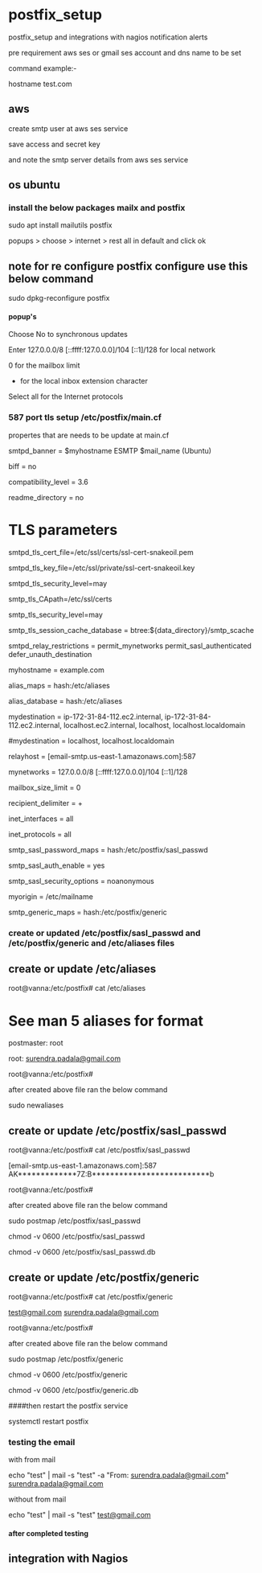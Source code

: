 # postfix_setup

postfix_setup and integrations with nagios notification alerts

pre requirement aws ses or gmail ses account and dns name to be set 

command example:-

hostname test.com

## aws 
create smtp user at aws ses service 

save access and secret key 

and note the smtp server details from aws ses service 





## os ubuntu

### install the below packages mailx and postfix
 sudo apt install mailutils postfix

 popups > choose > internet > rest all in default and click ok

## note for re configure postfix configure use this below command 
sudo dpkg-reconfigure postfix

#### popup's
Choose No to synchronous updates

Enter 127.0.0.0/8 [::ffff:127.0.0.0]/104 [::1]/128 for local network

0 for the mailbox limit

+ for the local inbox extension character

Select all for the Internet protocols

 ### 587 port tls setup /etc/postfix/main.cf

propertes that are needs to be update at main.cf

smtpd_banner = $myhostname ESMTP $mail_name (Ubuntu)

biff = no

compatibility_level = 3.6

readme_directory = no

# TLS parameters

smtpd_tls_cert_file=/etc/ssl/certs/ssl-cert-snakeoil.pem

smtpd_tls_key_file=/etc/ssl/private/ssl-cert-snakeoil.key

smtpd_tls_security_level=may


smtp_tls_CApath=/etc/ssl/certs

smtp_tls_security_level=may

smtp_tls_session_cache_database = btree:${data_directory}/smtp_scache



smtpd_relay_restrictions = permit_mynetworks permit_sasl_authenticated defer_unauth_destination

myhostname = example.com

alias_maps = hash:/etc/aliases

alias_database = hash:/etc/aliases

mydestination = ip-172-31-84-112.ec2.internal, ip-172-31-84-112.ec2.internal, localhost.ec2.internal, localhost, localhost.localdomain

#mydestination = localhost, localhost.localdomain


relayhost = [email-smtp.us-east-1.amazonaws.com]:587

mynetworks = 127.0.0.0/8 [::ffff:127.0.0.0]/104 [::1]/128

mailbox_size_limit = 0

recipient_delimiter = +

inet_interfaces = all

inet_protocols = all


smtp_sasl_password_maps = hash:/etc/postfix/sasl_passwd

smtp_sasl_auth_enable = yes

smtp_sasl_security_options = noanonymous

myorigin = /etc/mailname

smtp_generic_maps = hash:/etc/postfix/generic



### create or updated /etc/postfix/sasl_passwd and /etc/postfix/generic and /etc/aliases files 

## create or update /etc/aliases

root@vanna:/etc/postfix# cat /etc/aliases

# See man 5 aliases for format

postmaster:    root

root: surendra.padala@gmail.com

root@vanna:/etc/postfix#


after created above file ran the below command 

sudo newaliases

## create or update /etc/postfix/sasl_passwd


root@vanna:/etc/postfix# cat /etc/postfix/sasl_passwd

[email-smtp.us-east-1.amazonaws.com]:587 AK*************7Z:B**************************b

root@vanna:/etc/postfix#

after created above file ran the below command 

sudo postmap /etc/postfix/sasl_passwd


chmod -v 0600 /etc/postfix/sasl_passwd

chmod -v 0600 /etc/postfix/sasl_passwd.db

## create or update /etc/postfix/generic

root@vanna:/etc/postfix# cat /etc/postfix/generic

test@gmail.com surendra.padala@gmail.com

root@vanna:/etc/postfix#


after created above file ran the below command

sudo postmap /etc/postfix/generic


chmod -v 0600 /etc/postfix/generic

chmod -v 0600 /etc/postfix/generic.db

####then restart the postfix service 

systemctl restart postfix 

### testing the email 
with from mail 

echo "test" | mail -s "test" -a "From: surendra.padala@gmail.com" surendra.padala@gmail.com


without from mail

echo "test" | mail -s "test"   test@gmail.com


 
#### after completed testing 

## integration with Nagios 


 
 
